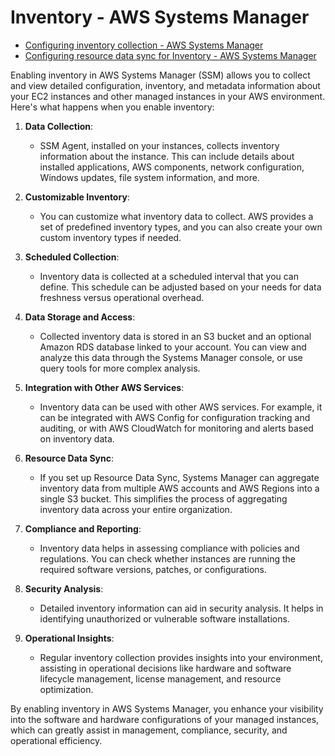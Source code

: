 # Inventory - AWS Systems Manager

- [Configuring inventory collection - AWS Systems Manager](https://docs.aws.amazon.com/systems-manager/latest/userguide/sysman-inventory-configuring.html#sysman-inventory-datasync)
- [Configuring resource data sync for Inventory - AWS Systems Manager](https://docs.aws.amazon.com/systems-manager/latest/userguide/sysman-inventory-datasync.html)

Enabling inventory in AWS Systems Manager (SSM) allows you to collect and view detailed configuration, inventory, and metadata information about your EC2 instances and other managed instances in your AWS environment. Here's what happens when you enable inventory:

1. **Data Collection**: 
   - SSM Agent, installed on your instances, collects inventory information about the instance. This can include details about installed applications, AWS components, network configuration, Windows updates, file system information, and more.

2. **Customizable Inventory**: 
   - You can customize what inventory data to collect. AWS provides a set of predefined inventory types, and you can also create your own custom inventory types if needed.

3. **Scheduled Collection**: 
   - Inventory data is collected at a scheduled interval that you can define. This schedule can be adjusted based on your needs for data freshness versus operational overhead.

4. **Data Storage and Access**: 
   - Collected inventory data is stored in an S3 bucket and an optional Amazon RDS database linked to your account. You can view and analyze this data through the Systems Manager console, or use query tools for more complex analysis.

5. **Integration with Other AWS Services**: 
   - Inventory data can be used with other AWS services. For example, it can be integrated with AWS Config for configuration tracking and auditing, or with AWS CloudWatch for monitoring and alerts based on inventory data.

6. **Resource Data Sync**: 
   - If you set up Resource Data Sync, Systems Manager can aggregate inventory data from multiple AWS accounts and AWS Regions into a single S3 bucket. This simplifies the process of aggregating inventory data across your entire organization.

7. **Compliance and Reporting**: 
   - Inventory data helps in assessing compliance with policies and regulations. You can check whether instances are running the required software versions, patches, or configurations.

8. **Security Analysis**: 
   - Detailed inventory information can aid in security analysis. It helps in identifying unauthorized or vulnerable software installations.

9. **Operational Insights**: 
   - Regular inventory collection provides insights into your environment, assisting in operational decisions like hardware and software lifecycle management, license management, and resource optimization.

By enabling inventory in AWS Systems Manager, you enhance your visibility into the software and hardware configurations of your managed instances, which can greatly assist in management, compliance, security, and operational efficiency.

